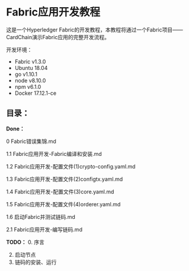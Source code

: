 # Fabric应用开发教程
这是一个Hyperledger Fabric的开发教程，本教程将通过一个Fabric项目——CardChain演示Fabric应用的完整开发流程。

开发环境：
- Fabric v1.3.0
- Ubuntu 18.04
- go v1.10.1
- node v8.10.0
- npm v6.1.0
- Docker 17.12.1-ce

## 目录：
**Done：**

0 Fabric错误集锦.md

1.1 Fabric应用开发-Fabric编译和安装.md

1.2 Fabric应用开发-配置文件(1)crypto-config.yaml.md

1.3 Fabric应用开发-配置文件(2)configtx.yaml.md

1.4 Fabric应用开发-配置文件(3)core.yaml.md

1.5 Fabric应用开发-配置文件(4)orderer.yaml.md

1.6 启动Fabric并测试链码.md

2.1 Fabric应用开发-编写链码.md

**TODO：**
0. 序言

2. 启动节点
3. 链码的安装、运行
